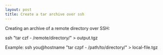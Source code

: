 ```yaml
---
layout: post
title: Create a tar archive over ssh
---
```


Creating an archive of a remote directory over SSH:

ssh <host> "tar czf - /remote/directory/" > output.tgz

Example:
ssh you@hostname "tar czpf - /path/to/directory/" > local-file.tgz
